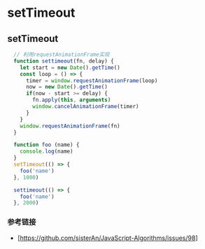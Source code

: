 # setTimeout
## setTimeout
```js
  // 利用requestAnimationFrame实现
  function settimeout(fn, delay) {
    let start = new Date().getTime()
    const loop = () => {
      timer = window.requestAnimationFrame(loop)
      now = new Date().getTime()
      if(now - start >= delay) {
        fn.apply(this, arguments)
        window.cancelAnimationFrame(timer)
      }
    }
    window.requestAnimationFrame(fn)
  }

  function foo (name) {
    console.log(name)
  }
  setTimeout(() => {
    foo('name')
  }, 1000)

  settimeout(() => {
    foo('name')
  }, 2000)
```

### 参考链接
- [https://github.com/sisterAn/JavaScript-Algorithms/issues/98]
